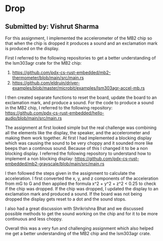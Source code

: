 # Drop
## Submitted by: Vishrut Sharma

For this assignment, I implemented the accelerometer of the MB2 chip so that when the chip is dropped it produces a sound and an exclamation mark is produced on the display.

First I referred to the following repositories to get a better understanding of the lsm303agr crate for the MB2 chip:
1) https://github.com/pdx-cs-rust-embedded/mb2-thermometer/blob/main/src/main.rs
2) https://github.com/eldruin/driver-examples/blob/master/microbit/examples/lsm303agr-accel-mb.rs

I then created separate functions to reset the board, update the board to an exclamation mark, and produce a sound. For the code to produce a sound in the MB2 chip, I referred to the following repository:
https://github.com/pdx-cs-rust-embedded/hello-audio/blob/main/src/main.rs

The assignment at first looked simple but the real challenge was combining all the elements like the display, the speaker, and the accelerometer and making them work together. At first I had implemented a blocking display which was causing the sound to be very choppy and it sounded more like beeps than a continous sound. Because of this I changed it to be a non blocking display. I referred the following repository to understand how to implement a non blocking display:
https://github.com/pdx-cs-rust-embedded/mb2-grayscale/blob/main/src/main.rs

I then followed the steps given in the assignment to calculate the acceleration. I first converted the x, y, and z components of the acceleration from mG to G and then applied the formula x^2 + y^2 + z^2 < 0.25 to check if the chip was dropped. If the chip was dropped, I updated the display to an exclamation mark and produced a sound. If the board was not being dropped the display gets reset to a dot and the sound stops.

I also had a great discussion with Shrikrishna Bhat and we discussed possible methods to get the sound working on the chip and for it to be more continuous and less choppy.

Overall this was a very fun and challenging assignment which also helped me get a better understanding of the MB2 chip and the lsm303agr crate.
